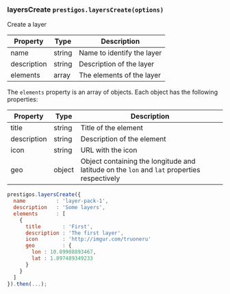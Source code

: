 <h3 id="layersCreate">layersCreate
  <code>prestigos.layersCreate(options)</code>
</h3>

Create a layer

| Property    | Type          | Description |
| ----------- | --------------|------------ |
| name        | string        | Name to identify the layer
| description | string        | Description of the layer
| elements    | array         | The elements of the layer


The `elements` property is an array of objects. Each object has the following properties:

| Property    | Type          | Description |
| ----------- | --------------|------------ |
| title       | string        | Title of the element
| description | string        | Description of the element
| icon        | string        | URL with the icon
| geo         | object        | Object containing the longitude and latitude on the `lon` and `lat` properties respectively

```javascript
prestigos.layersCreate({
  name          : 'layer-pack-1',
  description   : 'Some layers',
  elements      : [
    {
      title       : 'First',
      description : 'The first layer',
      icon        : 'http://imgur.com/truoneru'
      geo         : {
        lon : 10.89908893467,
        lat : 1.897489349233
      }
    }
  ]
}).then(...);
```

